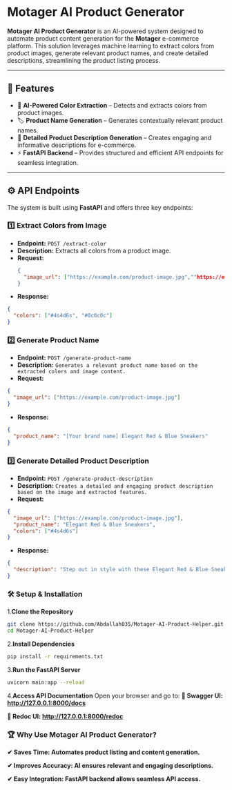 # Motager AI Product Generator  

**Motager AI Product Generator** is an AI-powered system designed to automate product content generation for the **Motager** e-commerce platform. This solution leverages machine learning to extract colors from product images, generate relevant product names, and create detailed descriptions, streamlining the product listing process.

---

## 🚀 Features  

- 🎨 **AI-Powered Color Extraction** – Detects and extracts colors from product images.  
- 🏷 **Product Name Generation** – Generates contextually relevant product names.  
- 📝 **Detailed Product Description Generation** – Creates engaging and informative descriptions for e-commerce.  
- ⚡ **FastAPI Backend** – Provides structured and efficient API endpoints for seamless integration.  

---

## ⚙️ API Endpoints  

The system is built using **FastAPI** and offers three key endpoints:  

### 1️⃣ **Extract Colors from Image**  
- **Endpoint:** `POST /extract-color`  
- **Description:** Extracts all colors from a product image.  
- **Request:**  
  ```json
  {
    "image_url": ["https://example.com/product-image.jpg",""https://example.com/product-image2.jpg""]
  }
  ```
- **Response:**

```json
{
  "colors": ["#4s4d6s", "#0c0c0c"]
}
```
### 2️⃣ **Generate Product Name**
- **Endpoint:** `POST /generate-product-name`
- **Description:** `Generates a relevant product name based on the extracted colors and image content.`
- **Request:**
```json
{
  "image_url": ["https://example.com/product-image.jpg"]
}
```
- **Response:**
```json
{
  "product_name": "[Your brand name] Elegant Red & Blue Sneakers"
}
```
### 3️⃣ **Generate Detailed Product Description**
- **Endpoint:** `POST /generate-product-description`
- **Description:** `Creates a detailed and engaging product description based on the image and extracted features.`
- **Request:**
```json
{
  "image_url": ["https://example.com/product-image.jpg"],
  "product_name": "Elegant Red & Blue Sneakers",
  "colors": ["#4s4d6s"]
}
```
- **Response:**
```json
{
  "description": "Step out in style with these Elegant Red & Blue Sneakers. Designed for comfort and durability, they feature a lightweight build and a trendy design. Perfect for casual wear or sports activities!"
}
```
### 🛠 **Setup & Installation**
1.**Clone the Repository**
```sh
git clone https://github.com/Abdallah035/Motager-AI-Product-Helper.git
cd Motager-AI-Product-Helper
```
2.**Install Dependencies**
```sh
pip install -r requirements.txt
```
3.**Run the FastAPI Server**
```sh
uvicorn main:app --reload
```
4.**Access API Documentation**
Open your browser and go to:
**📌 Swagger UI: http://127.0.0.1:8000/docs**

**📌 Redoc UI: http://127.0.0.1:8000/redoc**

### 🏆 **Why Use Motager AI Product Generator?**
**✔ Saves Time: Automates product listing and content generation.**

**✔ Improves Accuracy: AI ensures relevant and engaging descriptions.**

**✔ Easy Integration: FastAPI backend allows seamless API access.**
